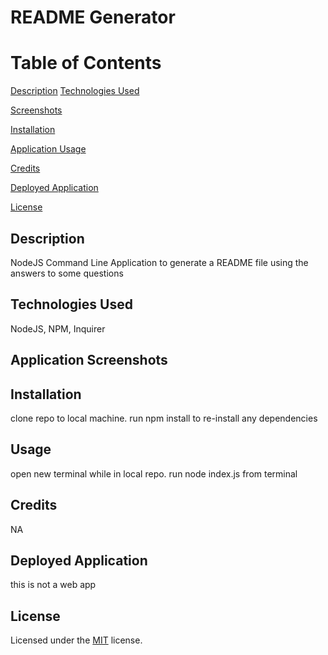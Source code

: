 
  # README Generator 


  # Table of Contents 


  [Description](#description)
  [Technologies Used](#technologies-used) 

  [Screenshots](#application-screenshots) 

  [Installation](#installation) 

  [Application Usage](#usage) 

  [Credits](#credits) 

  [Deployed Application](#deployed-application) 

  [License](#license) 


  ## Description 

  NodeJS Command Line Application to generate a README file using the answers to some questions 


  ## Technologies Used 

  NodeJS, NPM, Inquirer 


  ## Application Screenshots
  <!-- ![Alt Text](url)  Uncomment this line to add application image --> 


  ## Installation 

  clone repo to local machine. run npm install to re-install any dependencies
  ## Usage 

  open new terminal while in local repo. run node index.js from terminal 


  ## Credits 

  NA 


  ## Deployed Application 

  this is not a web app 


  ## License 

  Licensed under the [MIT](LICENSE) license.
  